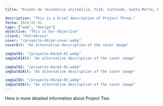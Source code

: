 ```yaml
---
title: "Diseño de residencia unifamilia, FLIA, Cantando, Santa Marta, Bugaba"

description: "This is a brief description of Project Three."
fecha: 2024-01-01
tags: ["web", "design"]
objective: "This is Our Objective"
client: "Petrobrass"
cover: "/proyecto-04/p4-cover.webp"
coverAlt: "An alternative description of the cover image"

imgGal01: "/proyecto-04/p4-01.webp"
imgGal01Alt: "An alternative description of the cover image"

imgGal02: "/proyecto-04/p4-02.webp"
imgGal02Alt: "An alternative description of the cover image"

imgGal03: "/proyecto-04/p4-03.webp"
imgGal03Alt: "An alternative description of the cover image"
---
```


Here is more detailed information about Project Two
